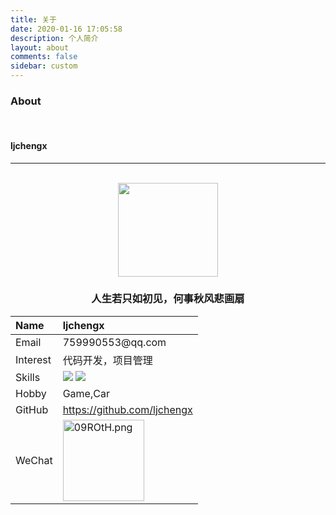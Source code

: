 ```yaml
---
title: 关于
date: 2020-01-16 17:05:58
description: 个人简介
layout: about
comments: false
sidebar: custom
---
```


### About

<br/>

#### ljchengx

***
<br/>
<center><img src="https://s1.ax1x.com/2020/09/25/09g4UJ.jpg"  width="160" height="150" align="bottom" /></center>
<center><h3>人生若只如初见，何事秋风悲画扇</h3></center>
<table>
<thead>
<tr>
<th style="text-align: left">Name</th>
<th style="text-align: left">ljchengx</th>
</tr>
</thead>
<tbody>
<tr>
<td style="text-align: left">Email</td>
<td style="text-align: left">759990553@qq.com</td>
</tr>
<tr>
<td style="text-align: left">Interest</td>
<td style="text-align: left">代码开发，项目管理</td>
</tr>
<tr>
<td style="text-align: left">Skills</td>
<td style="text-align: left"><img src="https://img.shields.io/static/v1?message=Android、、Java&color=66CCFC&style=plastic&logo=appveyor" /> <img src="https://img.shields.io/static/v1?message=项目管理&color=66CCFF&style=plastic&logo=appveyor" /></td>
</tr>
<tr>
<td style="text-align: left">Hobby</td>
<td style="text-align: left">Game,Car</td>
</tr>
<tr>
<td style="text-align: left">GitHub</td>
<td style="text-align: left"><a href="https://github.com/ljchengx" target="_blank" rel="noopener">https://github.com/ljchengx</a></td>
</tr>
<tr>
<td style="text-align: left">WeChat</td>
<td style="text-align: left"><a href="https://imgchr.com/i/09ROtH"><img  width="130" height="130"src="https://s1.ax1x.com/2020/09/25/09ROtH.png" alt="09ROtH.png" border="0" /></a></td>
</tr>
</tbody>
</table>

